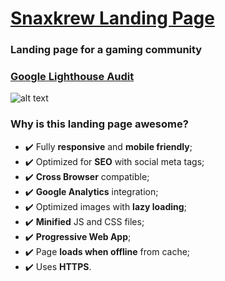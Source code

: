 # [Snaxkrew Landing Page](https://www.snaxkrew.com "Snaxkrew")
### Landing page for a gaming community 

### [Google Lighthouse Audit](https://www.snaxkrew.com/lighthouse_report.html "Snaxkrew's Google Lighthouse Audit")
![alt text](https://www.snaxkrew.com/lighthouse_report.png "Snaxkrew's Google Lighthouse Audit")

### Why is this landing page awesome?

* :heavy_check_mark: Fully **responsive** and **mobile friendly**;  
* :heavy_check_mark: Optimized for **SEO** with social meta tags;  
* :heavy_check_mark: **Cross Browser** compatible;  
* :heavy_check_mark: **Google Analytics** integration;  
* :heavy_check_mark: Optimized images with **lazy loading**;  
* :heavy_check_mark: **Minified** JS and CSS files;  
* :heavy_check_mark: **Progressive Web App**;  
* :heavy_check_mark: Page **loads when offline** from cache;  
* :heavy_check_mark: Uses **HTTPS**. 
